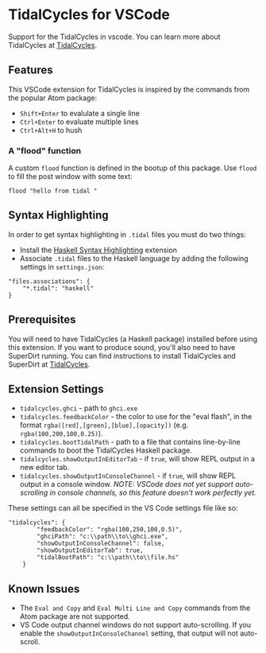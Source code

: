 # TidalCycles for VSCode

Support for the TidalCycles in vscode. You can learn more about
TidalCycles at [TidalCycles](https://tidalcycles.org).

## Features

This VSCode extension for TidalCycles is inspired by the commands from the popular Atom package:

- `Shift+Enter` to evalulate a single line
- `Ctrl+Enter` to evaluate multiple lines
- `Ctrl+Alt+H` to hush

### A "flood" function

A custom `flood` function is defined in the bootup of this package. Use `flood` to fill the
post window with some text:

`flood "hello from tidal "`

## Syntax Highlighting

In order to get syntax highlighting in `.tidal` files you must do
two things:

- Install the [Haskell Syntax Highlighting](https://marketplace.visualstudio.com/items?itemName=justusadam.language-haskell) extension
- Associate `.tidal` files to the Haskell language by adding the following 
settings in `settings.json`:

```
"files.associations": {
    "*.tidal": "haskell"
}
```

## Prerequisites

You will need to have TidalCycles (a Haskell package) installed before
using this extension. If you want to produce sound, you'll also
need to have SuperDirt running. You can find instructions to install
TidalCycles and SuperDirt at [TidalCycles](https://tidalcycles.org).

## Extension Settings

* `tidalcycles.ghci` - path to `ghci.exe`
* `tidalcycles.feedbackColor` - the color to use for the "eval flash", 
    in the format `rgba([red],[green],[blue],[opacity])` (e.g. `rgba(100,200,100,0.25)`).
* `tidalcycles.bootTidalPath` - path to a file that contains line-by-line commands to boot the TidalCycles Haskell package.
* `tidalcycles.showOutputInEditorTab` - if `true`, will show REPL output in a new editor tab.
* `tidalcycles.showOutputInConsoleChannel` - if `true`, will show REPL output in a console window. *NOTE: VSCode does not yet support auto-scrolling in console channels, so this feature doesn't work perfectly yet.*

These settings can all be specified in the VS Code settings file like so:

```
"tidalcycles": {
        "feedbackColor": "rgba(100,250,100,0.5)",
        "ghciPath": "c:\\path\\to\\ghci.exe",
        "showOutputInConsoleChannel": false,
        "showOutputInEditorTab": true,
        "tidalBootPath": "c:\\path\\to\\file.hs"
    }
```

## Known Issues

- The `Eval and Copy` and `Eval Multi Line and Copy` commands from the Atom package are not supported.
- VS Code output channel windows do not support auto-scrolling. If you enable the `showOutputInConsoleChannel`
    setting, that output will not auto-scroll.

